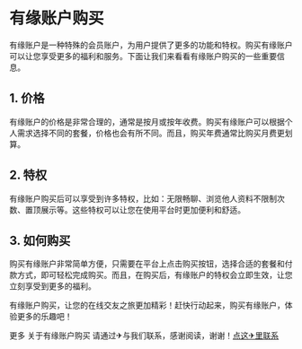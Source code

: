 # 有缘账户购买

有缘账户是一种特殊的会员账户，为用户提供了更多的功能和特权。购买有缘账户可以让您享受更多的福利和服务。下面让我们来看看有缘账户购买的一些重要信息。

## 1. 价格

有缘账户的价格是非常合理的，通常是按月或按年收费。购买有缘账户可以根据个人需求选择不同的套餐，价格也会有所不同。而且，购买年费通常比购买月费更划算。

## 2. 特权

有缘账户购买后可以享受到许多特权，比如：无限畅聊、浏览他人资料不限制次数、置顶展示等。这些特权可以让您在使用平台时更加便利和舒适。

## 3. 如何购买

购买有缘账户非常简单方便，只需要在平台上点击购买按钮，选择合适的套餐和付款方式，即可轻松完成购买。而且，在购买后，有缘账户的特权会立即生效，让您立刻享受到更多的福利。

有缘账户购买，让您的在线交友之旅更加精彩！赶快行动起来，购买有缘账户，体验更多的乐趣吧！

更多 关于有缘账户购买 请通过✈与我们联系，感谢阅读，谢谢！[点这✈里联系](https://acc.k02.cc)